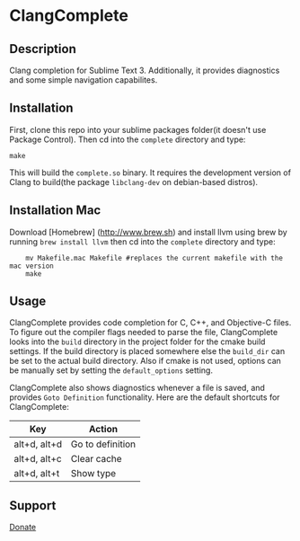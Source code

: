 ClangComplete
=============

Description
-----------

Clang completion for Sublime Text 3. Additionally, it provides diagnostics and some simple navigation capabilites.

Installation
------------

First, clone this repo into your sublime packages folder(it doesn't use Package Control). Then cd into the `complete` directory and type:

    make

This will build the `complete.so` binary. It requires the development version of Clang to build(the package `libclang-dev` on debian-based distros).


Installation Mac
------------
Download [Homebrew] (http://www.brew.sh) and install llvm using brew by running 
`brew install llvm`
then cd into the `complete` directory and type:
````
    mv Makefile.mac Makefile #replaces the current makefile with the mac version
    make 
````
Usage
-----

ClangComplete provides code completion for C, C++, and Objective-C files. To figure out the compiler flags needed to parse the file, ClangComplete looks into the `build` directory in the project folder for the cmake build settings. If the build directory is placed somewhere else the `build_dir` can be set to the actual build directory. Also if cmake is not used, options can be manually set by setting the `default_options` setting.

ClangComplete also shows diagnostics whenever a file is saved, and provides `Goto Definition` functionality. Here are the default shortcuts for ClangComplete:

|      Key     |      Action      |
|--------------|------------------|
| alt+d, alt+d | Go to definition |
| alt+d, alt+c | Clear cache      |
| alt+d, alt+t | Show type        |

Support
-------

[Donate](https://www.paypal.com/cgi-bin/webscr?cmd=_xclick&business=HMB5AGA7DQ9NS&lc=US&item_name=Donation%20to%20clang%20complete&button_subtype=services&currency_code=USD&bn=PP%2dBuyNowBF%3abtn_paynow_LG%2egif%3aNonHosted)
